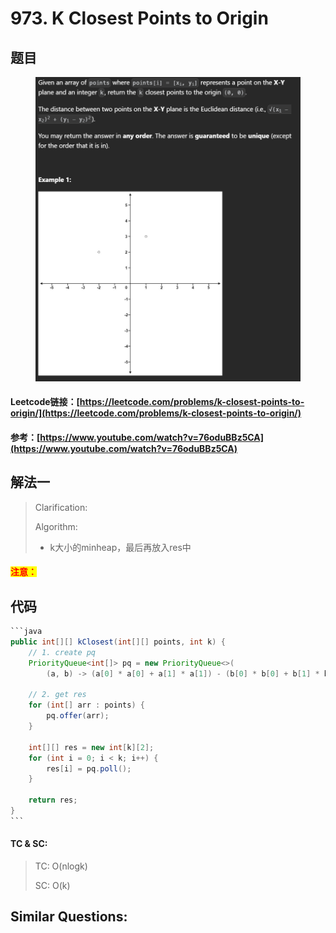 # 973. K Closest Points to Origin

## 题目

<figure><img src="../../.gitbook/assets/image (181).png" alt=""><figcaption></figcaption></figure>

#### Leetcode链接：[https://leetcode.com/problems/k-closest-points-to-origin/](https://leetcode.com/problems/k-closest-points-to-origin/)

#### 参考：[https://www.youtube.com/watch?v=76oduBBz5CA](https://www.youtube.com/watch?v=76oduBBz5CA)

## 解法一

> Clarification:&#x20;
>
> Algorithm:&#x20;
>
> * k大小的minheap，最后再放入res中

#### <mark style="color:red;">注意：</mark>

## 代码

````java
```java
public int[][] kClosest(int[][] points, int k) {
    // 1. create pq
    PriorityQueue<int[]> pq = new PriorityQueue<>(
        (a, b) -> (a[0] * a[0] + a[1] * a[1]) - (b[0] * b[0] + b[1] * b[1]));

    // 2. get res
    for (int[] arr : points) {
        pq.offer(arr);
    }

    int[][] res = new int[k][2];
    for (int i = 0; i < k; i++) {
        res[i] = pq.poll();
    }

    return res;
}
```
````

#### TC & SC:&#x20;

> TC: O(nlogk)
>
> SC: O(k)

## **Similar Questions:**&#x20;
